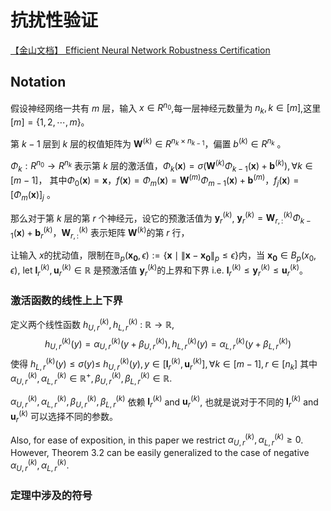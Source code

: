 

# 抗扰性验证



[【金山文档】 Efficient Neural Network Robustness Certification](https://kdocs.cn/l/crCSAfGKOhJ4)

## Notation

假设神经网络一共有 $m$ 层，输入 $x\in R^{n_0}$,每一层神经元数量为 $n_k,k\in [m]$,这里 $[m]=\{1,2, \cdots, m\}$。

第 $k-1$ 层到 $k$ 层的权值矩阵为 $\mathbf{W}^{(k)} \in R^{n_k \times n_{k-1}}$，偏置 $b^{(k)} \in R^{n_k}$ 。

$\Phi_k: R^{n_0} \rightarrow R^{n_k}$ 表示第 $k$ 层的激活值，$\Phi_k(\mathbf{x})=\sigma\left(\mathbf{W}^{(k)} \Phi_{k-1}(\mathbf{x})+\mathbf{b}^{(k)}\right), \forall k \in[m-1]$， 其中$\Phi_0(\mathbf{x})=\mathbf{x}$，$f(\mathbf{x})=\Phi_m(\mathbf{x})=\mathbf{W}^{(m)} \Phi_{m-1}(\mathbf{x})+\mathbf{b}^{(m)}$，$f_j(\mathbf{x})=\left[\Phi_m(\mathbf{x})\right]_j$ 。

那么对于第 $k$ 层的第 $r$ 个神经元，设它的预激活值为  $\mathbf{y}_r^{(k)}$,  $\mathbf{y}_r^{(k)}=\mathbf{W}_{r,:}^{(k)} \Phi_{k-1}(\mathbf{x})+\mathbf{b}_r^{(k)}$，$\mathbf{W}_{r,:}^{(k)}$ 表示矩阵 $\mathbf{W}^{(k)}$的第 $r$ 行，

让输入 $x$的扰动值，限制在$\mathbb{B}_p\left(\mathbf{x}_{\mathbf{0}}, \epsilon\right):=\left\{\mathbf{x} \mid\left\|\mathbf{x}-\mathbf{x}_{\mathbf{0}}\right\|_p \leq \epsilon\right\}$内，当 $\mathbf{x}_{\mathbf{0}}\in B_p(x_0,\epsilon)$, let $\mathbf{l}_r^{(k)}, \mathbf{u}_r^{(k)} \in \mathbb{R}$ 是预激活值 $\mathbf{y}_r^{(k)}$的上界和下界 i.e. $\mathbf{l}_r^{(k)} \leq \mathbf{y}_r^{(k)} \leq \mathbf{u}_r^{(k)}$。



### 激活函数的线性上上下界

定义两个线性函数 $h_{U, r}^{(k)}, h_{L, r}^{(k)}$ : $\mathbb{R} \rightarrow \mathbb{R}$, 
$$
h_{U, r}^{(k)}(y)=\alpha_{U, r}^{(k)}\left(y+\beta_{U, r}^{(k)}\right), h_{L, r}^{(k)}(y)=\alpha_{L, r}^{(k)}\left(y+\beta_{L, r}^{(k)}\right)
$$
使得 $h_{L, r}^{(k)}(y) \leq \sigma(y) \leq$ $h_{U, r}^{(k)}(y), y \in\left[\mathbf{l}_r^{(k)}, \mathbf{u}_r^{(k)}\right], \forall k \in[m-1], r \in\left[n_k\right]$ 其中$\alpha_{U, r}^{(k)}, \alpha_{L, r}^{(k)} \in \mathbb{R}^{+}, \beta_{U, r}^{(k)}, \beta_{L, r}^{(k)} \in \mathbb{R}$.

 $\alpha_{U, r}^{(k)}, \alpha_{L, r}^{(k)}, \beta_{U, r}^{(k)}, \beta_{L, r}^{(k)}$ 依赖 $\mathbf{l}_r^{(k)}$ and $\mathbf{u}_r^{(k)}$, 也就是说对于不同的 $\mathbf{l}_r^{(k)}$ and $\mathbf{u}_r^{(k)}$ 可以选择不同的参数。

Also, for ease of exposition, in this paper we restrict $\alpha_{U, r}^{(k)}, \alpha_{L, r}^{(k)} \geq 0$. However, Theorem 3.2 can be easily generalized to the case of negative $\alpha_{U, r}^{(k)}, \alpha_{L, r}^{(k)}$.

### 定理中涉及的符号

